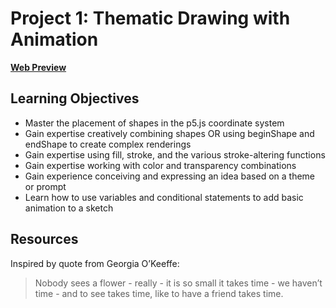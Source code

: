 # Project 1: Thematic Drawing with Animation

[**Web Preview**](https://cchirpy.github.io/IMM120/assignments/flower-loading-screen/)

## Learning Objectives
- Master the placement of shapes in the p5.js coordinate system
- Gain expertise creatively combining shapes OR using beginShape and endShape to create complex renderings
- Gain expertise using fill, stroke, and the various stroke-altering functions
- Gain expertise working with color and transparency combinations
- Gain experience conceiving and expressing an idea based on a theme or prompt
- Learn how to use variables and conditional statements to add basic animation to a sketch

## Resources
Inspired by quote from Georgia O’Keeffe:
> Nobody sees a flower - really - it is so small it takes time - we haven’t time - and to see takes time, like to have a friend takes time.
